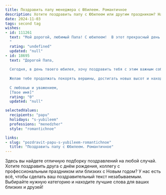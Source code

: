 ```yaml
---
title: Поздравить папу менеджера с Юбилеем. Романтичное
description: Хотите поздравить папу с Юбилеем или другим праздником? Наш ИИ создаст незабываемое поздравление, а вы обязательно выделитесь среди других.  
date: 2024-11-03
tags: second tag
wishes:
- id: 111261
  text: "Мой дорогой, любимый Папа! С юбилеем!  В этот прекрасный день я хочу сказать тебе спасибо за твою невероятную силу, за твою мудрость, которой ты делишься со мной, за твою нежность и безграничную любовь. Твой профессионализм менеджера всегда вызывал у меня восхищение, но куда важнее для меня твоя роль как отца – верного, любящего, заботливого. Пусть в твоей жизни всегда будет место для счастья, радости, и пусть  каждый твой день будет наполнен любовью и теплом нашей семьи. С юбилеем, мой дорогой!
  "
  rating: "undefined"
  updated: "null"
- id: 18695
  text: "Дорогой Папа,
  
  Сегодня, в день твоего юбилея, хочу поздравить тебя с этим важным событием. Ты не просто менеджер, ты - мастер своего дела, человек, который вдохновляет и ведет за собой. Твоя работа, твоя преданность и любовь к делу, которым ты занимаешься, делают тебя не просто хорошим профессионалом, но и истинным лидером.
  
  Желаю тебе продолжать покорять вершины, достигать новых высот и находить в работе не только профессиональное, но и личное удовлетворение. Пусть каждый день приносит тебе радость и вдохновение, а каждый успех делает твою жизнь еще более яркой и насыщенной.
  
  С любовью и уважением,
  [Твое имя]"
  rating: "0"
  updated: "null"

selectedValues:
  recipients: "papu"
  holidays: "s-yubileem"
  professions: "menedzher"
  style: "romantichnoe"

links:
- slug: "pozdravit-papu-s-yubileem-romantichnoe"
  title: "Поздравить папу с Юбилеем. Романтичное"
---
```


Здесь вы найдете отличную подборку поздравлений на любой случай. 
Хотите поздравить друга с днём рождения, коллегу с профессиональным праздником или близких с Новым годом? У нас есть всё, чтобы сделать ваш поздравительный текст незабываемым. Выбирайте нужную категорию и находите лучшие слова для ваших близких и друзей!
